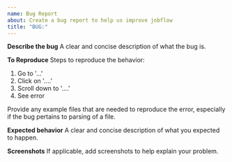 ```yaml
---
name: Bug Report
about: Create a bug report to help us improve jobflow
title: "BUG:"
---
```


**Describe the bug**
A clear and concise description of what the bug is.

**To Reproduce**
Steps to reproduce the behavior:
1. Go to '...'
2. Click on '....'
3. Scroll down to '....'
4. See error

Provide any example files that are needed to reproduce the error,
especially if the bug pertains to parsing of a file.

**Expected behavior**
A clear and concise description of what you expected to happen.

**Screenshots**
If applicable, add screenshots to help explain your problem.

